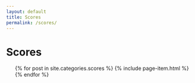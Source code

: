 ```yaml
---
layout: default
title: Scores
permalink: /scores/
---
```


<div class="home">

  <h1 class="page-heading">Scores</h1>

  <ul class="post-list">
    {% for post in site.categories.scores %}
      {% include page-item.html %}
    {% endfor %}
  </ul>

</div>